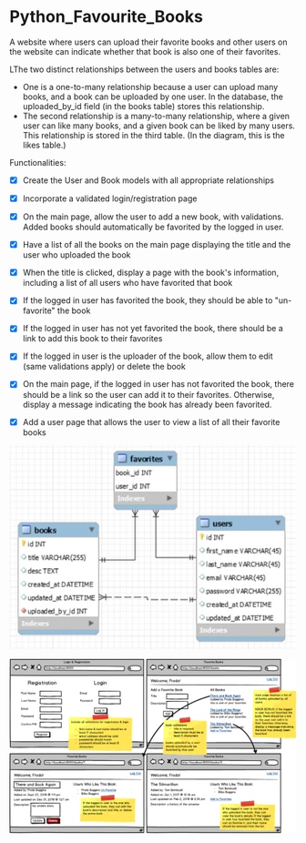 # Python_Favourite_Books
A website where users can upload their favorite books and other users on the website can indicate whether that book is also one of their favorites.

LThe two distinct relationships between the users and books tables are:
- One is a one-to-many relationship because a user can upload many books, and a book can be uploaded by one user. In the database, the uploaded_by_id field (in the books table) stores this relationship. 
- The second relationship is a many-to-many relationship, where a given user can like many books, and a given book can be liked by many users. This relationship is stored in the third table. (In the diagram, this is the likes table.)

Functionalities:
- [x] Create the User and Book models with all appropriate relationships
- [x] Incorporate a validated login/registration page
- [x] On the main page, allow the user to add a new book, with validations. Added books should automatically be favorited by the logged in user.
- [x] Have a list of all the books on the main page displaying the title and the user who uploaded the book
- [x] When the title is clicked, display a page with the book's information, including a list of all users who have favorited that book
- [x] If the logged in user has favorited the book, they should be able to "un-favorite" the book
- [x] If the logged in user has not yet favorited the book, there should be a link to add this book to their favorites
- [x] If the logged in user is the uploader of the book, allow them to edit (same validations apply) or delete the book
- [x] On the main page, if the logged in user has not favorited the book, there should be a link so the user can add it to their favorites. Otherwise, display a message indicating the book has already been favorited.
- [x] Add a user page that allows the user to view a list of all their favorite books


![](ERD.JPG)

![](main_view.png)
